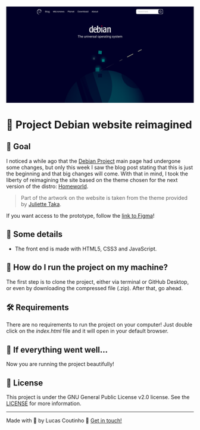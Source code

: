 ![Project Debian website reimagined](readme-images/cover.png)

# :penguin: Project Debian website reimagined 

## :dart: Goal 

I noticed a while ago that the [Debian Project](https://www.debian.org/) main page had undergone some changes, but only this week I saw the blog post stating that this is just the beginning and that big changes will come. With that in mind, I took the liberty of reimagining the site based on the theme chosen for the next version of the distro: [Homeworld](https://github.com/julietteTaka/homeworld).

> Part of the artwork on the website is taken from the theme provided by [Juliette Taka](https://github.com/julietteTaka).

If you want access to the prototype, follow the [link to Figma](https://www.figma.com/file/Vc2LzPSqGThTRCIgfa5ibf/Debian-Website-Reimagined?node-id=0%3A1)!

## :scroll: Some details 

* The front end is made with HTML5, CSS3 and JavaScript.

## :thinking: How do I run the project on my machine? 

The first step is to clone the project, either via terminal or GitHub Desktop, or even by downloading the compressed file (.zip). After that, go ahead.

## :hammer_and_wrench: Requirements 

There are no requirements to run the project on your computer! Just double click on the *index.html* file and it will open in your default browser.

## :tada: If everything went well... 

Now you are running the project beautifully!

## :memo: License

This project is under the GNU General Public License v2.0 license. See the [LICENSE](LICENSE) for more information.

---

Made with :blue_heart: by Lucas Coutinho :wave: [Get in touch!](https://www.linkedin.com/in/lucasmc64/)
